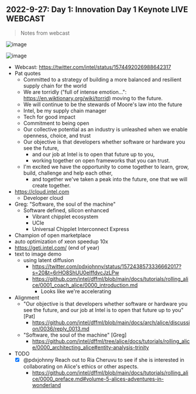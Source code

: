 ## 2022-9-27: Day 1: Innovation Day 1 Keynote LIVE WEBCAST

> Notes from webcast

![image](https://user-images.githubusercontent.com/5950433/192823017-a3ec1a2d-4cd8-466b-a82b-71a977949943.png)

![image](https://user-images.githubusercontent.com/5950433/192618679-43ecd987-def5-4799-90f6-9dc8f4d7d877.png)

- Webcast: https://twitter.com/intel/status/1574492026988642317
- Pat quotes
  - Committed to a strategy of building a more balanced and resilient supply chain for the world
  - We are torridly ("full of intense emotion...": https://en.wiktionary.org/wiki/torrid) moving to the future.
  - We will continue to be the stewards of Moore's law into the future
  - Intel, be my supply chain manager
  - Tech for good impact
  - Commitment to being open
  - Our collective potential as an industry is unleashed when we enable openness, choice, and trust
  - Our objective is that developers whether software or hardware you see the future,
    - and our job at Intel is to open that future up to you,
    - working together on open frameworks that you can trust.
  - I'm excited we have the opportunity to come together to learn, grow, build, challenge and help each other,
    - and together we've taken a peak into the future, one that we will create together.
- https://cloud.intel.com
  - Developer cloud
- Greg: "Software, the soul of the machine"
  - Software defined, silicon enhanced
    - Vibrant chipplet ecosystem
    - UCIe
    - Universal Chipplet Interconnect Express
- Champion of open marketplace
- auto optimization of xeon speedup 10x
- https://geti.intel.com/ (end of year)
- text to image demo
  - using latent diffusion
    - https://twitter.com/pdxjohnny/status/1572438573336662017?s=20&t=6rHO8ShUU0eIffdvcJzLPw
    - https://github.com/intel/dffml/blob/main/docs/tutorials/rolling_alice/0001_coach_alice/0000_introduction.md
      - Looks like we're accelerating
- Alignment
   - "Our objective is that developers whether software or hardware you see the future, and our job at Intel is to open that future up to you" [Pat]
      - https://github.com/intel/dffml/blob/main/docs/arch/alice/discussion/0036/reply_0013.md
   - "Software, the soul of the machine" [Greg]
     - https://github.com/intel/dffml/tree/alice/docs/tutorials/rolling_alice/0000_architecting_alice#entity-analysis-trinity
- TODO
  - [x] @pdxjohnny Reach out to Ria Cheruvu to see if she is interested in collaborating on Alice's ethics or other aspects.
    - https://github.com/intel/dffml/blob/main/docs/tutorials/rolling_alice/0000_preface.md#volume-5-alices-adventures-in-wonderland